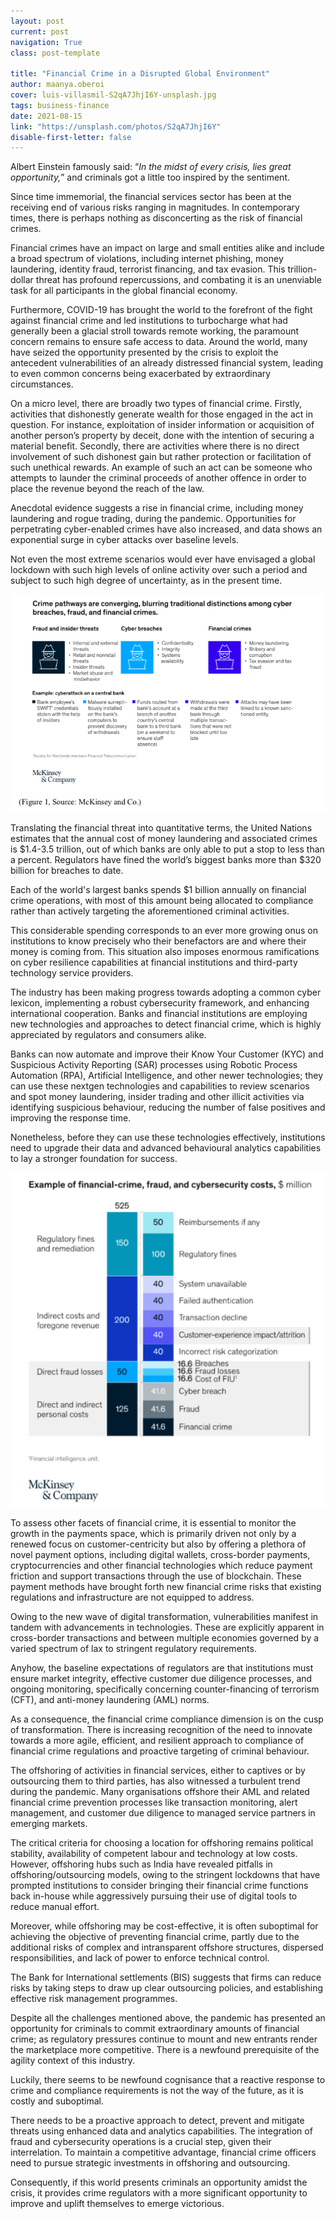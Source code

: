 ```yaml
---
layout: post
current: post
navigation: True
class: post-template

title: "Financial Crime in a Disrupted Global Environment"
author: maanya.oberoi
cover: luis-villasmil-S2qA7JhjI6Y-unsplash.jpg
tags: business-finance
date: 2021-08-15
link: "https://unsplash.com/photos/S2qA7JhjI6Y"
disable-first-letter: false
---
```

<p>Albert Einstein famously said: “<em >In the midst of every crisis, lies great opportunity,</em>” and criminals got a little too inspired by the sentiment.</p><p class="ql-align-justify">Since time immemorial, the financial services sector has been at the receiving end of various risks ranging in magnitudes. In contemporary times, there is perhaps nothing as disconcerting as the risk of financial crimes.&nbsp;</p><p class="ql-align-justify">Financial crimes have an impact on large and small entities alike and include a broad spectrum of violations, including internet phishing, money laundering, identity fraud, terrorist financing, and tax evasion. This trillion-dollar threat has profound repercussions, and combating it is an unenviable task for all participants in the global financial economy.&nbsp;</p><p class="ql-align-justify">Furthermore, COVID-19 has brought the world to the forefront of the fight against financial crime and led institutions to turbocharge what had generally been a glacial stroll towards remote working, the paramount concern remains to ensure safe access to data. Around the world, many have seized the opportunity presented by the crisis to exploit the antecedent vulnerabilities of an already distressed financial system, leading to even common concerns being exacerbated by extraordinary circumstances.&nbsp;</p><p class="ql-align-justify">On a micro level, there are broadly two types of financial crime. Firstly, activities that dishonestly generate wealth for those engaged in the act in question. For instance, exploitation of insider information or acquisition of another person’s property by deceit, done with the intention of securing a material benefit. Secondly, there are activities where there is no direct involvement of such dishonest gain but rather protection or facilitation of such unethical rewards. An example of such an act can be someone who attempts to launder the criminal proceeds of another offence in order to place the revenue beyond the reach of the law.</p><p class="ql-align-justify">Anecdotal evidence suggests a rise in financial crime, including money laundering and rogue trading, during the pandemic. Opportunities for perpetrating cyber-enabled crimes have also increased, and data shows an exponential surge in cyber attacks over baseline levels.&nbsp;</p><p class="ql-align-justify">Not even the most extreme scenarios would ever have envisaged a global lockdown with such high levels of online activity over such a period and subject to such high degree of uncertainty, as in the present time.&nbsp;</p><p><a href="https://www.mckinsey.com/business-functions/risk-and-resilience/our-insights/financial-crime-and-fraud-in-the-age-of-cybersecurity" rel="noopener noreferrer" target="_blank" ><div class='caption' style='text-align: left'><img src="assets/images/2021-08-15-Financial-Crime-in-a-Disrupted-Global-Environment_image1.png"  ></div></a></p><p class="ql-align-justify">Translating the financial threat into quantitative terms, the United Nations estimates that the annual cost of money laundering and associated crimes is $1.4-3.5 trillion, out of which banks are only able to put a stop to less than a percent. Regulators have fined the world’s biggest banks more than $320 billion for breaches to date.&nbsp;</p><p class="ql-align-justify">Each of the world's largest banks spends $1 billion annually on financial crime operations, with most of this amount being allocated to compliance rather than actively targeting the aforementioned criminal activities.&nbsp;</p><p class="ql-align-justify">This considerable spending corresponds to an ever more growing onus on institutions to know precisely who their benefactors are and where their money is coming from. This situation also imposes enormous ramifications on cyber resilience capabilities at financial institutions and third-party technology service providers.&nbsp;</p><p class="ql-align-justify">The industry has been making progress towards adopting a common cyber lexicon, implementing a robust cybersecurity framework, and enhancing international cooperation. Banks and financial institutions are employing new technologies and approaches to detect financial crime, which is highly appreciated by regulators and consumers alike.&nbsp;</p><p class="ql-align-justify">Banks can now automate and improve their Know Your Customer (KYC) and Suspicious Activity Reporting (SAR) processes using Robotic Process Automation (RPA), Artificial Intelligence, and other newer technologies; they can use these nextgen technologies and capabilities to review scenarios and spot money laundering, insider trading and other illicit activities via identifying suspicious behaviour, reducing the number of false positives and improving the response time.&nbsp;</p><p class="ql-align-justify">Nonetheless, before they can use these technologies effectively, institutions need to upgrade their data and advanced behavioural analytics capabilities to lay a stronger foundation for success.</p><p class="ql-align-justify"><a href="https://www.mckinsey.com/business-functions/risk-and-resilience/our-insights/financial-crime-and-fraud-in-the-age-of-cybersecurity" rel="noopener noreferrer" target="_blank" ><div class='caption' style='text-align: left'><img src="assets/images/2021-08-15-Financial-Crime-in-a-Disrupted-Global-Environment_image2.png"  ></div></a></p><p class="ql-align-justify">To assess other facets of financial crime, it is essential to monitor the growth in the payments space, which is primarily driven not only by a renewed focus on customer-centricity but also by offering a plethora of novel payment options, including digital wallets, cross-border payments, cryptocurrencies and other financial technologies which reduce payment friction and support transactions through the use of blockchain. These payment methods have brought forth new financial crime risks that existing regulations and infrastructure are not equipped to address.</p><p class="ql-align-justify">Owing to the new wave of digital transformation, vulnerabilities manifest in tandem with advancements in technologies. These are explicitly apparent in cross-border transactions and between multiple economies governed by a varied spectrum of lax to stringent regulatory requirements.</p><p class="ql-align-justify">Anyhow, the baseline expectations of regulators are that institutions must ensure market integrity, effective customer due diligence processes, and ongoing monitoring, specifically concerning counter-financing of terrorism (CFT), and anti-money laundering (AML) norms.&nbsp;</p><p class="ql-align-justify">As a consequence, the financial crime compliance dimension is on the cusp of transformation. There is increasing recognition of the need to innovate towards a more agile, efficient, and resilient approach to compliance of financial crime regulations and proactive targeting of criminal behaviour.</p><p class="ql-align-justify">The offshoring of activities in financial services, either to captives or by outsourcing them to third parties, has also witnessed a turbulent trend during the pandemic. Many organisations offshore their AML and related financial crime prevention processes like transaction monitoring, alert management, and customer due diligence to managed service partners in emerging markets.&nbsp;</p><p class="ql-align-justify">The critical criteria for choosing a location for offshoring remains political stability, availability of competent labour and technology at low costs. However, offshoring hubs such as India have revealed pitfalls in offshoring/outsourcing models, owing to the stringent lockdowns that have prompted institutions to consider bringing their financial crime functions back in-house while aggressively pursuing their use of digital tools to reduce manual effort.</p><p class="ql-align-justify">Moreover, while offshoring may be cost-effective, it is often suboptimal for achieving the objective of preventing financial crime, partly due to the additional risks of complex and intransparent offshore structures, dispersed responsibilities, and lack of power to enforce technical control.</p><p class="ql-align-justify">The Bank for International settlements (BIS) suggests that firms can reduce risks by taking steps to draw up clear outsourcing policies, and establishing effective risk management programmes.&nbsp;</p><p class="ql-align-justify">Despite all the challenges mentioned above, the pandemic has presented an opportunity for criminals to commit extraordinary amounts of financial crime; as regulatory pressures continue to mount and new entrants render the marketplace more competitive. There is a newfound prerequisite of the agility context of this industry.&nbsp;</p><p class="ql-align-justify">Luckily, there seems to be newfound cognisance that a reactive response to crime and compliance requirements is not the way of the future, as it is costly and suboptimal.</p><p class="ql-align-justify">There needs to be a proactive approach to detect, prevent and mitigate threats using enhanced data and analytics capabilities. The integration of fraud and cybersecurity operations is a crucial step, given their interrelation. To maintain a competitive advantage, financial crime officers need to pursue strategic investments in offshoring and outsourcing.</p><p class="ql-align-justify">Consequently, if this world presents criminals an opportunity amidst the crisis, it provides crime regulators with a more significant opportunity to improve and uplift themselves to emerge victorious.&nbsp;</p>